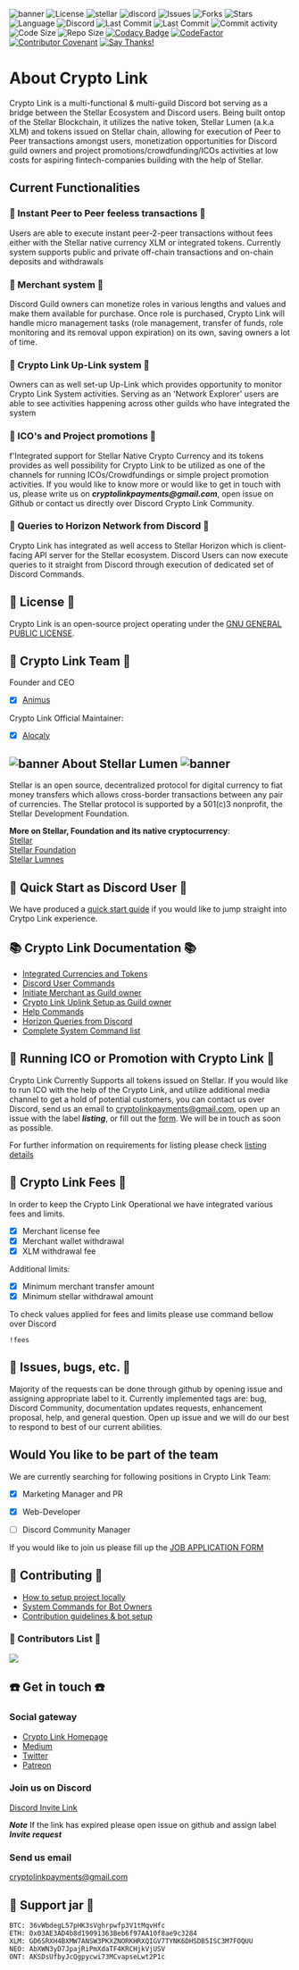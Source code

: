 ![banner](../img/twitterUpdate.png)
![License](https://img.shields.io/github/license/launch-pad-investments/crypto-link?style=plastic)
![stellar](https://img.shields.io/badge/Powered%20by-Stellar&%20Lumen-brightgreen?style=plastic) 
![discord](https://img.shields.io/badge/Platform-Discord-blue?style=plastic&?style=plastic)
![Issues](https://img.shields.io/github/issues/launch-pad-investments/crypto-link?style=plastic)
![Forks](https://img.shields.io/github/forks/launch-pad-investments/crypto-link?style=plastic)
![Stars](https://img.shields.io/github/stars/launch-pad-investments/crypto-link?style=plastic)
![Language](https://img.shields.io/badge/Python-v3.8-yellowgreen?style=plastic)
![Discord](https://img.shields.io/discord/756132394289070102?label=Discord&logo=discord&style=plastic)
![Last Commit](https://img.shields.io/github/last-commit/launch-pad-investments/crypto-link?logo=github&style=plastic)
![Last Commit](https://img.shields.io/github/contributors/launch-pad-investments/crypto-link?logo=Github&style=plastic)
![Commit activity](https://img.shields.io/github/commit-activity/m/launch-pad-investments/crypto-link?logo=github&style=plastic)
![Code Size](https://img.shields.io/github/languages/code-size/launch-pad-investments/crypto-link?logo=github&style=plastic)
![Repo Size](https://img.shields.io/github/repo-size/launch-pad-investments/crypto-link?logo=github&style=plastic)
[![Codacy Badge](https://app.codacy.com/project/badge/Grade/9fd3218417ba4c0db99701ce8aecfd13)](https://www.codacy.com/gh/launch-pad-investments/crypto-link/dashboard?utm_source=github.com&amp;utm_medium=referral&amp;utm_content=launch-pad-investments/crypto-link&amp;utm_campaign=Badge_Grade)
[![CodeFactor](https://www.codefactor.io/repository/github/launch-pad-investments/crypto-link/badge)](https://www.codefactor.io/repository/github/launch-pad-investments/crypto-link)
[![Contributor Covenant](https://img.shields.io/badge/Contributor%20Covenant-v2.0%20adopted-ff69b4.svg)](code_of_conduct.md)
[![Say Thanks!](https://img.shields.io/badge/Say%20Thanks-!-1EAEDB.svg)](https://saythanks.io/to/lovro@x-network.io)

# About Crypto Link
Crypto Link is a multi-functional & multi-guild Discord bot serving as a bridge between the Stellar Ecosystem and 
Discord users. Being built ontop of the Stellar Blockchain, it utilizes the native token, Stellar Lumen (a.k.a XLM) 
and tokens issued on Stellar chain, allowing for execution of Peer to Peer transactions amongst users, monetization
opportunities for Discord guild owners and project promotions/crowdfunding/ICOs activities at low costs for aspiring
fintech-companies building with the help of Stellar.

## Current Functionalities

### :money_with_wings: Instant Peer to Peer feeless transactions :money_with_wings: 

Users are able to execute instant peer-2-peer transactions without fees either with the Stellar native currency XLM or 
integrated tokens. Currently system supports public and private off-chain transactions and on-chain deposits and 
withdrawals

### :convenience_store: Merchant system :convenience_store: 

Discord Guild owners can monetize roles in various lengths and values and make them available for purchase. 
Once role is purchased, Crypto Link will handle micro management tasks (role management, transfer of funds, 
role monitoring and its removal uppon expiration) on its own, saving owners a lot of time.


### :satellite: Crypto Link Up-Link system :satellite:

Owners can as well set-up Up-Link which provides opportunity to monitor Crypto Link System activities. 
Serving as an 'Network Explorer' users are able to see activities happening across other guilds who have integrated 
the system

### :postal_horn: ICO's and Project promotions :postal_horn:
f'Integrated support for Stellar Native Crypto Currency and its tokens provides as well possibility for Crypto Link to 
be utilized as one of the channels for running ICOs/Crowdfundings or simple project promotion activities. If you 
would like to know more or would like to get in touch with us, please write us on
 ***__cryptolinkpayments@gmail.com__***, open issue on Github or contact us directly over Discord Crypto Link Community.
          
### :sunrise: Queries to Horizon Network from Discord :sunrise:
Crypto Link has integrated as well access to Stellar Horizon which is client-facing API server for the Stellar 
ecosystem. Discord Users can now execute queries to it straight from Discord through execution of dedicated set of 
Discord Commands.


## :scroll: License :scroll: 
Crypto Link is an open-source project operating under the [GNU GENERAL PUBLIC LICENSE](https://github.com/launch-pad-investments/crypto-link/blob/master/LICENSE).

## :office: Crypto Link Team :office:

Founder and CEO
- [X] [Animus](https://github.com/AnimusXCASH)

Crypto Link Official Maintainer:
- [X] [Alocaly](https://github.com/Alocaly)


## ![banner](../img/emojiLumen.png) About Stellar Lumen ![banner](../img/emojiLumen.png) 

Stellar is an open source, decentralized protocol for digital currency to fiat money transfers which allows 
cross-border transactions between any pair of currencies. The Stellar protocol is supported by a 501(c)3 nonprofit, 
the Stellar Development Foundation.

__More on Stellar, Foundation and its native cryptocurrency__:<br />
[Stellar](https://www.stellar.org/) <br />
[Stellar Foundation](https://www.stellar.org/foundation) <br />
[Stellar Lumnes](https://www.stellar.org/lumens) <br />

## :runner: Quick Start as Discord User :runner:
We have produced a [quick start guide](USRQUICKSTARTGUIDE.md) if you would like to jump straight into Crytpo Link 
experience. 

##  :books: Crypto Link Documentation :books:
- [Integrated Currencies and Tokens](COINLIMITS.md)
- [Discord User Commands](USERCOMMANDS.md)
- [Initiate Merchant as Guild owner](MERCHANTCOMMANDS.md)
- [Crypto Link Uplink Setup as Guild owner](MERCHANTCOMMANDS.md)
- [Help Commands](HELPCMDS.md)
- [Horizon Queries from Discord](HORIZON.md)
- [Complete System Command list](COMMANDMAP.md)

## :loudspeaker: Running ICO or Promotion with Crypto Link :loudspeaker:
Crypto Link Currently Supports all tokens issued on Stellar. If you would like to run ICO with the help of the 
Crypto Link, and utilize additional media channel to get a hold of potential customers, you can contact us over Discord,
send us an email to cryptolinkpayments@gmail.com, open up an issue with the label ***listing***, or fill out the [form](https://forms.gle/fAgBEarjMSvCvDgY6).
We will be in touch as soon as possible.

For further information on requirements for listing please check [listing details](LISTING.md)

## :money_with_wings: Crypto Link Fees :money_with_wings:
In order to keep the Crypto Link Operational we have integrated various fees and limits. 

- [X] Merchant license fee 
- [X] Merchant wallet withdrawal
- [X] XLM withdrawal fee

Additional limits:
- [X] Minimum merchant transfer amount
- [X] Minimum stellar withdrawal amount 

To check values applied for fees and limits please use command bellow over Discord

```text
!fees
```

## :mega: Issues, bugs, etc. :mega:
Majority of the requests can be done through github by opening issue and assigning appropriate label to it. 
Currently implemented tags are: bug, Discord Community, documentation updates requests, enhancement 
proposal, help, and general question. Open up issue and we will do our best to respond to best of our current abilities.

## Would You like to be part of the team
We are currently searching for following positions in Crypto Link Team:

- [X] Marketing Manager and PR
- [X] Web-Developer
- [ ] Discord Community Manager


If you would like to join us please fill up the [JOB APPLICATION FORM](https://forms.gle/GVdzJaNCP2S43hV87)


## :wrench: Contributing :wrench:

- [How to setup project locally](PROJECTSETUP.md)
- [System Commands for Bot Owners](SYSTEMCOMMANDS.md)
- [Contribution guidelines & bot setup](CONTRIBUTING.md)

###  :construction_worker: Contributors List :construction_worker:
<a href="https://github.com/Launch-pad-investments/crypto-link/graphs/contributors">
  <img src="https://contributors-img.web.app/image?repo=Launch-pad-investments/crypto-link" />
</a>

## :phone: Get in touch :phone:

### Social gateway
- [Crypto Link Homepage](https://cryptolink.carrd.co/)
- [Medium](https://medium.com/@cryptolinkpayments)
- [Twitter](https://twitter.com/CryptoLink8)
- [Patreon](https://www.patreon.com/CryptoLink)


### Join us on Discord
[Discord Invite Link](https://discord.gg/ddvGTsb)

***__Note__*** If the link has expired please open issue on github and assign label ***Invite request***

### Send us email
cryptolinkpayments@gmail.com

## :pig2:  Support jar :pig2: 
```text
BTC: 36vWbdegL57pHK3sVghrpwfp3V1tMqvHfc
ETH: 0x03AE3AD4b8d19091363Beb6f97AA10f8ae9c3284
XLM: GD6SRXH4BXMW7ANSW3PKXZNORKHRXQIGV7TYNK6DHSDB5ISC3M7FOQUU
NEO: AbXWN3yD7JpajRiPmXdaTF4KRCHjkVjUSV
ONT: AKSDsUfbyJcQgpycwi73MCvapseLwt2P1c
```


